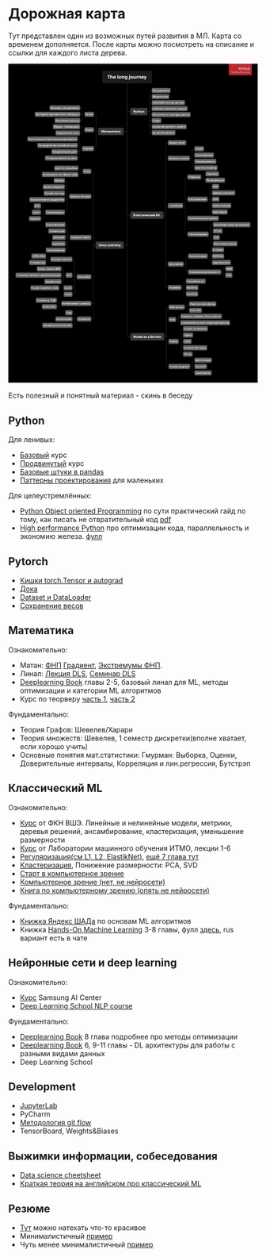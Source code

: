 # Дорожная карта
Тут представлен один из возможных путей развития в МЛ. Карта со временем дополняется.
После карты можно посмотреть на описание и ссылки для каждого листа дерева. 

![alt text](Road_map.png "Дорожная карта")



Есть полезный и понятный материал - скинь в беседу



## Python

Для ленивых:
   - [Базовый](https://stepik.org/course/67/syllabus) курс 
   - [Продвинутый](https://stepik.org/course/512/syllabus) курс
   - [Базовые штуки в pandas](https://pandas.pydata.org/docs/getting_started/intro_tutorials/index.html)
   - [Паттерны проектирования](https://refactoring.guru/ru/design-patterns) для маленьких

Для целеустремлённых:
   - [Python Object oriented Programming](https://www.amazon.com/Python-Object-oriented-Programming-Building-maintainable/dp/1784398780) по сути практический гайд по тому, как писать не отвратительный код [pdf](https://vk.com/proglib/books?w=wall-54530371_323883)
   - [High performance Python](https://www.amazon.com/High-Performance-Python-Performant-Programming/dp/1492055026) про оптимизации кода, параллельность и экономию железа. [фулл](https://vk.com/doc22120388_437615949?hash=a7d8affb64ea7f0e2a&dl=7b70932342fb19bf5d)


## Pytorch
- [Кишки torch.Tensor и autograd](http://blog.ezyang.com/2019/05/pytorch-internals/)
- [Дока](https://pytorch.org/docs/stable/index.html)
- [Dataset и DataLoader](https://pytorch.org/tutorials/beginner/basics/data_tutorial.html)
- [Сохранение весов](https://pytorch.org/tutorials/beginner/basics/saveloadrun_tutorial.html)


## Математика

Ознакомительно:
   - Матан: [ФНП](http://mathprofi.ru/funkcija_dvuh_peremennyh_oblast_opredelenija_linii_urovnja.html) [Градиент](http://mathprofi.ru/proizvodnaja_po_napravleniju_i_gradient.html), [Экстремумы ФНП](http://mathprofi.ru/extremumy_funkcij_dvuh_i_treh_peremennyh.html).
   - Линал: [Лекция DLS](https://www.youtube.com/watch?v=MJlNjtwzgH4&ab_channel=DeepLearningSchool), [Семинар DLS](https://www.youtube.com/watch?v=8dQacKEwLCQ&ab_channel=DeepLearningSchool)
   - [Deeplearning Book](https://github.com/janishar/mit-deep-learning-book-pdf/blob/master/complete-book-bookmarked-pdf/deeplearningbook.pdf) главы 2-5, базовый линал для ML, методы оптимизации и категории ML алгоритмов
   - Курс по теорверу [часть 1](https://stepik.org/course/3089), [часть 2](https://stepik.org/course/57281/promo?search=726745642)

Фундаментально:
   - Теория Графов: Шевелев/Харари
   - Теория множеств: Шевелев, 1 семестр дискретки(вполне хватает, если хорошо учить)
   - Основные понятия мат.статистики: Гмурман: Выборка, Оценки, Доверительные интервалы, Корреляция и лин.регрессия, Бутстрэп


## Классический ML

Ознакомительно:
   - [Курс](https://youtu.be/OBG6EUSRC9g?list=PLEqoHzpnmTfDwuwrFHWVHdr1-qJsfqCUX) от ФКН ВШЭ. Линейные и нелинейные модели, метрики, деревья решений, ансамбирование, кластеризация, уменьшение размерности
   - [Курс](https://www.youtube.com/channel/UCMtArJYNAfheQ56AtjBj_SA) от Лаборатории машинного обучения ИТМО, лекции 1-6
   - [Регуляризация(см L1, L2, ElastikNet)](https://neerc.ifmo.ru/wiki/index.php?title=%D0%A0%D0%B5%D0%B3%D1%83%D0%BB%D1%8F%D1%80%D0%B8%D0%B7%D0%B0%D1%86%D0%B8%D1%8F), [ещё 7 глава тут](https://github.com/janishar/mit-deep-learning-book-pdf/blob/master/complete-book-bookmarked-pdf/deeplearningbook.pdf)
   - [Кластеризация](https://neerc.ifmo.ru/wiki/index.php?title=%D0%9A%D0%BB%D0%B0%D1%81%D1%82%D0%B5%D1%80%D0%B8%D0%B7%D0%B0%D1%86%D0%B8%D1%8F), Понижение размерности: PCA, SVD
   - [Старт в компьютерное зрение](https://courses.openedu.ru/courses/course-v1:ITMOUniversity+IMAGPROC+fall_2021_ITMO/courseware)
   - [Компьютерное зрение (нет, не нейросети)](youtube.com/playlist?list=PLcsjsqLLSfND4bGJH6vZ9Xs2rhPbmH946)
   - [Книга по компьютерному зрению (опять не нейросети)](https://www.combook.ru/product/11307454/?gclid=Cj0KCQjw_8mHBhClARIsABfFgpihRKPhW6dQoX3c1UAdT29mKNfpXxCvE64K3lWSKwzOM_i6NJLLsfIaAmMvEALw_wcB)

Фундаментально:
   - [Книжка Яндекс ШАДа](https://ml-handbook.ru/) по основам ML алгоритмов 
   - Книжка [Hands-On Machine Learning](https://www.oreilly.com/library/view/hands-on-machine-learning/9781492032632/) 3-8 главы, фулл [здесь](https://t.me/machinelearningtoday), rus вариант есть в чате


## Нейронные сети и deep learning

Ознакомительно:
   - [Курс](https://stepik.org/course/50352/syllabus) Samsung AI Center
   - [Deep Learning School NLP course](https://www.youtube.com/watch?v=d0oV1MZ_KdE&list=PL0Ks75aof3Ti1GDgeePUkCJWn02c0VDA5)

Фундаментально:
   - [Deeplearning Book](https://github.com/janishar/mit-deep-learning-book-pdf/blob/master/complete-book-bookmarked-pdf/deeplearningbook.pdf) 8 глава подробнее про методы оптимизации
   - [Deeplearning Book](https://github.com/janishar/mit-deep-learning-book-pdf/blob/master/complete-book-bookmarked-pdf/deeplearningbook.pdf) 6, 9-11 главы - DL архитектуры для работы с разными видами данных
   - Deep Learning School


## Development

- [JupyterLab](http://jupyterlab.io/install)
- PyCharm
- [Методология git flow](https://www.gitkraken.com/learn/git/git-flow)
- TensorBoard, Weights&Biases


## Выжимки информации, собеседования

- [Data science cheetsheet](https://github.com/aaronwangy/Data-Science-Cheatsheet/blob/main/Data_Science_Cheatsheet.pdf)
- [Краткая теория на английском про классический ML](https://github.com/alexeygrigorev/data-science-interviews/blob/master/theory.md)


## Резюме

- [Тут](https://www.overleaf.com) можно натехать что-то красивое
- Минималистичный [пример](https://github.com/zachscrivena/simple-resume-cv)
- Чуть менее минималистичный [пример](https://github.com/dcetin/Simple-CV)
